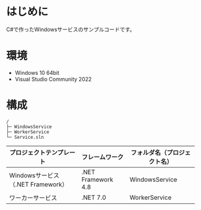 # はじめに
C#で作ったWindowsサービスのサンプルコードです。

# 環境
+ Windows 10 64bit
+ Visual Studio Community 2022

# 構成
```text
/
├─ WindowsService
├─ WorkerService
└─ Service.sln
```

| プロジェクトテンプレート | フレームワーク | フォルダ名（プロジェクト名）|
| --- | --- | --- |
| Windowsサービス（.NET Framework）| .NET Framework 4.8 | WindowsService |
| ワーカーサービス | .NET 7.0 | WorkerService |
